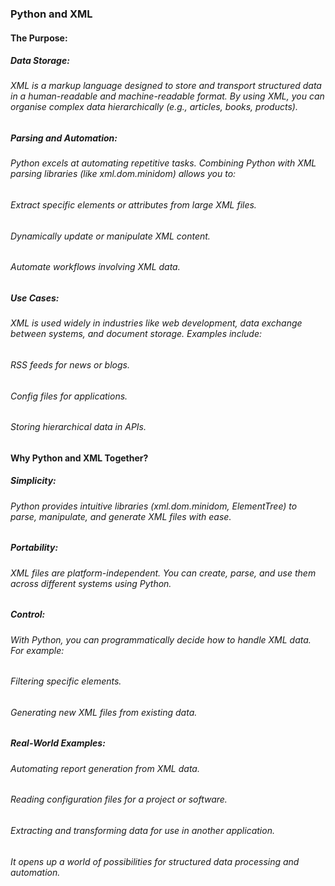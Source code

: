 ### Python and XML

#### The Purpose:
##### Data Storage:

###### XML is a markup language designed to store and transport structured data in a human-readable and machine-readable format. By using XML, you can organise complex data hierarchically (e.g., articles, books, products).

##### Parsing and Automation:

###### Python excels at automating repetitive tasks. Combining Python with XML parsing libraries (like xml.dom.minidom) allows you to:

###### Extract specific elements or attributes from large XML files.

###### Dynamically update or manipulate XML content.

###### Automate workflows involving XML data.

##### Use Cases:

###### XML is used widely in industries like web development, data exchange between systems, and document storage. Examples include:

###### RSS feeds for news or blogs.

###### Config files for applications.

###### Storing hierarchical data in APIs.

#### Why Python and XML Together?
##### Simplicity:

###### Python provides intuitive libraries (xml.dom.minidom, ElementTree) to parse, manipulate, and generate XML files with ease.

##### Portability:

###### XML files are platform-independent. You can create, parse, and use them across different systems using Python.

##### Control:

###### With Python, you can programmatically decide how to handle XML data. For example:

###### Filtering specific elements.

###### Generating new XML files from existing data.

##### Real-World Examples:
###### Automating report generation from XML data.

###### Reading configuration files for a project or software.

###### Extracting and transforming data for use in another application.

###### It opens up a world of possibilities for structured data processing and automation.